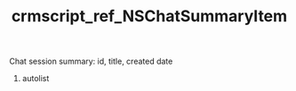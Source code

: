 ﻿---
title: crmscript_ref_NSChatSummaryItem
description: NSChatSummaryItem
intellisense: Void.NSChatSummaryItem
keywords: NSChatSummaryItem
so.topic: reference
---

Chat session summary: id, title, created date

1. autolist 

